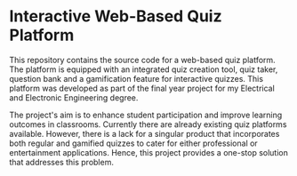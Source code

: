 #  Interactive Web-Based Quiz Platform

This repository contains the source code for a web-based quiz platform. The platform is equipped with an integrated quiz creation tool, quiz taker, question bank and a gamification feature for interactive quizzes. This platform was developed as part of the final year project for my Electrical and Electronic Engineering degree.

The project's aim is to enhance student participation and improve learning outcomes in classrooms. Currently there are already existing quiz platforms available. However, there is a lack for a singular product that incorporates both regular and gamified quizzes to cater for either professional or entertainment applications. Hence, this project provides a one-stop solution that addresses this problem.

